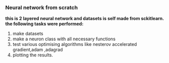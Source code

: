 ### Neural network from scratch
**this is 2 layered neural network and datasets is self made from sckitlearn.
the following tasks were performed:**
1. make datasets
2. make a neuron class with all necessary functions
3. test various optimising algorithms like nesterov accelerated gradient,adam ,adagrad
4. plotting the results.

